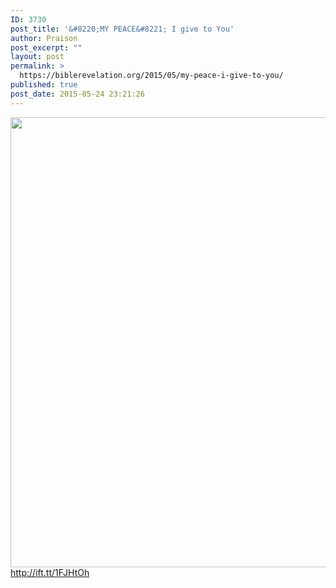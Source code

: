 ```yaml
---
ID: 3730
post_title: '&#8220;MY PEACE&#8221; I give to You'
author: Praison
post_excerpt: ""
layout: post
permalink: >
  https://biblerevelation.org/2015/05/my-peace-i-give-to-you/
published: true
post_date: 2015-05-24 23:21:26
---
```

<img src="http://ift.tt/1AobenC" class="aligncenter size-large" width="720"><br>
http://ift.tt/1FJHtOh